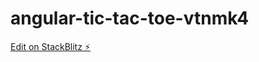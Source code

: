 # angular-tic-tac-toe-vtnmk4

[Edit on StackBlitz ⚡️](https://stackblitz.com/edit/angular-tic-tac-toe-vtnmk4)